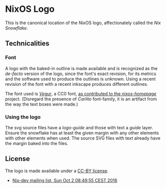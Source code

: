 NixOS Logo
==========

This is the canonical location of the NixOS logo, affectionately called the
*Nix Snowflake*.

Technicalities
--------------

### Font

A logo with the baked-in outline is made available and is recognized as the
*de-facto* version of the logo, since the font's exact revision, for its
metrics and the software used to produce the outlines is unknown. Using a
recent revision of the font with a recent inkscape produces different outlines.

The font used is *[Vegur](http://dotcolon.net/font/vegur/)*, a CC0 font,
[as contributed to the *nixos-homepage*](https://github.com/NixOS/nixos-homepage/blob/3219f5449643f5ee73095b1944f349b646ccf9c8/logo/nixos-hex.svg)
project. (Disregard the presence of *Carlito* font-family, it is an artifact
from the way the text boxes were made.)

### Using the logo

The svg source files have a *logo-guide* and those with text a *guide* layer.
Ensure the snowflake has at least the given margin with any other elements with
other elements when used. The source SVG files with text already have the
margin baked into the files.

License
-------

The logo is made available under a [CC-BY license](https://creativecommons.org/licenses/by/4.0/).

 * [Nix-dev mailing list, Sun Oct 2 08:49:55 CEST 2016](https://nixos.org/nix-dev/2016-October/021876.html)
